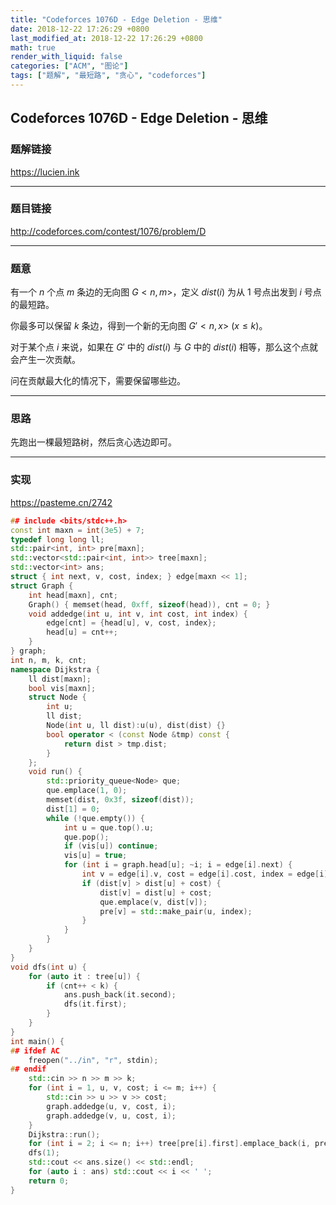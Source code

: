```yaml
---
title: "Codeforces 1076D - Edge Deletion - 思维"
date: 2018-12-22 17:26:29 +0800
last_modified_at: 2018-12-22 17:26:29 +0800
math: true
render_with_liquid: false
categories: ["ACM", "图论"]
tags: ["题解", "最短路", "贪心", "codeforces"]
---
```


## Codeforces 1076D - Edge Deletion - 思维

### 题解链接

https://lucien.ink

---
### 题目链接

http://codeforces.com/contest/1076/problem/D

---
### 题意

有一个 $n$ 个点 $m$ 条边的无向图 $G<n, m>$，定义 $dist(i)$ 为从 $1$ 号点出发到 $i$ 号点的最短路。

你最多可以保留 $k$ 条边，得到一个新的无向图 $G'<n, x>\ (x \leq k)$。

对于某个点 $i$ 来说，如果在 $G'$ 中的 $dist(i)$ 与 $G$ 中的 $dist(i)$ 相等，那么这个点就会产生一次贡献。

问在贡献最大化的情况下，需要保留哪些边。

---
### 思路

先跑出一棵最短路树，然后贪心选边即可。

---
### 实现

https://pasteme.cn/2742

```cpp
## include <bits/stdc++.h>
const int maxn = int(3e5) + 7;
typedef long long ll;
std::pair<int, int> pre[maxn];
std::vector<std::pair<int, int>> tree[maxn];
std::vector<int> ans;
struct { int next, v, cost, index; } edge[maxn << 1];
struct Graph {
    int head[maxn], cnt;
    Graph() { memset(head, 0xff, sizeof(head)), cnt = 0; }
    void addedge(int u, int v, int cost, int index) {
        edge[cnt] = {head[u], v, cost, index};
        head[u] = cnt++;
    }
} graph;
int n, m, k, cnt;
namespace Dijkstra {
    ll dist[maxn];
    bool vis[maxn];
    struct Node {
        int u;
        ll dist;
        Node(int u, ll dist):u(u), dist(dist) {}
        bool operator < (const Node &tmp) const {
            return dist > tmp.dist;
        }
    };
    void run() {
        std::priority_queue<Node> que;
        que.emplace(1, 0);
        memset(dist, 0x3f, sizeof(dist));
        dist[1] = 0;
        while (!que.empty()) {
            int u = que.top().u;
            que.pop();
            if (vis[u]) continue;
            vis[u] = true;
            for (int i = graph.head[u]; ~i; i = edge[i].next) {
                int v = edge[i].v, cost = edge[i].cost, index = edge[i].index;
                if (dist[v] > dist[u] + cost) {
                    dist[v] = dist[u] + cost;
                    que.emplace(v, dist[v]);
                    pre[v] = std::make_pair(u, index);
                }
            }
        }
    }
}
void dfs(int u) {
    for (auto it : tree[u]) {
        if (cnt++ < k) {
            ans.push_back(it.second);
            dfs(it.first);
        }
    }
}
int main() {
## ifdef AC
    freopen("../in", "r", stdin);
## endif
    std::cin >> n >> m >> k;
    for (int i = 1, u, v, cost; i <= m; i++) {
        std::cin >> u >> v >> cost;
        graph.addedge(u, v, cost, i);
        graph.addedge(v, u, cost, i);
    }
    Dijkstra::run();
    for (int i = 2; i <= n; i++) tree[pre[i].first].emplace_back(i, pre[i].second);
    dfs(1);
    std::cout << ans.size() << std::endl;
    for (auto i : ans) std::cout << i << ' ';
    return 0;
}

```